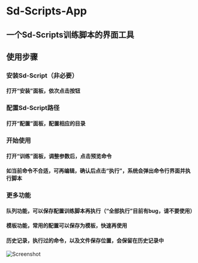 # Sd-Scripts-App
## 一个Sd-Scripts训练脚本的界面工具
  
  
## 使用步骤
  
  
### 安装Sd-Script（非必要）
#### 打开“安装”面板，依次点击按钮
  
  
### 配置Sd-Script路径
#### 打开“配置”面板，配置相应的目录
  
  
### 开始使用
#### 打开“训练”面板，调整参数后，点击预览命令
#### 如当前命令不合适，可再编辑，确认后点击“执行”，系统会弹出命令行界面并执行脚本
  
  
### 更多功能
#### 队列功能，可以保存配置训练脚本再执行（“全部执行”目前有bug，请不要使用）
#### 模板功能，常用的配置可以保存为模板，快速再使用
#### 历史记录，执行过的命令，以及文件保存位置，会保留在历史记录中
  
  
![Screenshot](https://github.com/kurilee/sd-scripts-app/blob/main/screenshot.png?raw=true)